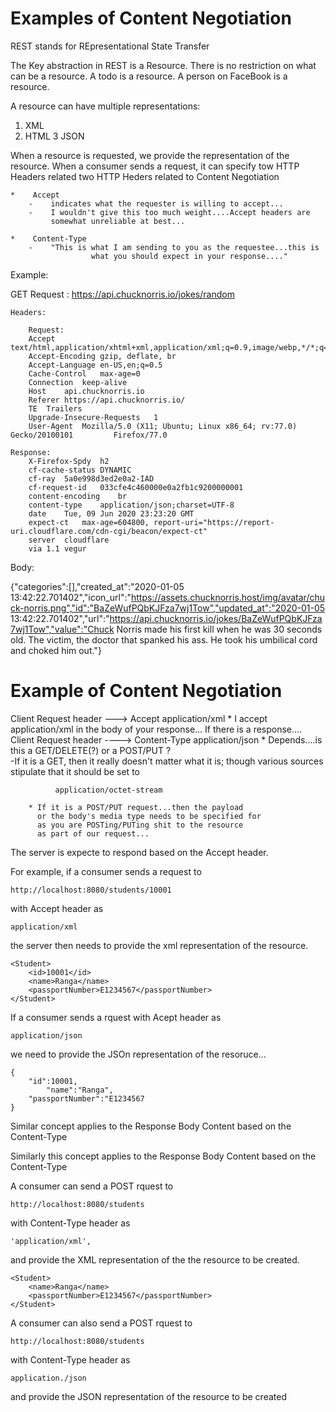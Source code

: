 Examples of Content Negotiation
===============================================


REST stands for REpresentational State Transfer


The Key abstraction in REST is a Resource.  There is no restriction on what
can be a resource.  A todo is a resource.  A person on FaceBook is 
a resource.


A resource can have multiple representations:

1. XML
2. HTML
3  JSON 



When a resource is requested, we provide the representation of the 
resource.  When a consumer sends a request, it can specify tow
HTTP Headers related two HTTP Heders related to Content Negotiation

	*    Accept
		-    indicates what the requester is willing to accept...
		-    I wouldn't give this too much weight....Accept headers are 
		     somewhat unreliable at best...
		
	*    Content-Type
		-    "This is what I am sending to you as the requestee...this is
                      what you should expect in your response...."



Example:

GET Request :  https://api.chucknorris.io/jokes/random


	Headers:

		Request:
		Accept	text/html,application/xhtml+xml,application/xml;q=0.9,image/webp,*/*;q=0.8
		Accept-Encoding	gzip, deflate, br
		Accept-Language	en-US,en;q=0.5
		Cache-Control	max-age=0
		Connection	keep-alive
		Host	api.chucknorris.io
		Referer	https://api.chucknorris.io/
		TE	Trailers
		Upgrade-Insecure-Requests	1
		User-Agent	Mozilla/5.0 (X11; Ubuntu; Linux x86_64; rv:77.0) Gecko/20100101 		Firefox/77.0

	Response:
		X-Firefox-Spdy	h2
		cf-cache-status	DYNAMIC
		cf-ray	5a0e998d3ed2e0a2-IAD
		cf-request-id	033cfe4c460000e0a2fb1c9200000001
		content-encoding	br
		content-type	application/json;charset=UTF-8
		date	Tue, 09 Jun 2020 23:23:20 GMT
		expect-ct	max-age=604800, report-uri="https://report-uri.cloudflare.com/cdn-cgi/beacon/expect-ct"
		server	cloudflare
		via	1.1 vegur






Body:

{"categories":[],"created_at":"2020-01-05 13:42:22.701402","icon_url":"https://assets.chucknorris.host/img/avatar/chuck-norris.png","id":"BaZeWufPQbKJFza7wj1Tow","updated_at":"2020-01-05 13:42:22.701402","url":"https://api.chucknorris.io/jokes/BaZeWufPQbKJFza7wj1Tow","value":"Chuck Norris made his first kill when he was 30 seconds old. The victim, the doctor that spanked his ass. He took his umbilical cord and choked him out."}







Example of Content Negotiation
=============================================

Client Request header --->   Accept         application/xml
	* I accept application/xml in the body of your response...
          If there is a response....
Client Request header ----> Content-Type   application/json
	* Depends....is this a GET/DELETE(?) or a POST/PUT ?  
              -If it is a
	       GET, then it really doesn't matter what it is; though
	       various sources stipulate that it should be set to 
          
              application/octet-stream

        * If it is a POST/PUT request...then the payload
          or the body's media type needs to be specified for 
          as you are POSTing/PUTing shit to the resource
          as part of our request...




The server is expecte to respond based on the Accept header.


For example, if a consumer sends a request to 

	http://localhost:8080/students/10001

with Accept header as 

	application/xml


the server then needs to provide the xml representation of the resource.

	<Student>
	    <id>10001</id>
	    <name>Ranga</name>
	    <passportNumber>E1234567</passportNumber>
	</Student>

If a consumer sends a rquest with Acept header as

	application/json 

we need to provide the JSOn representation of the resoruce...

	{
	    "id":10001,
            "name":"Ranga",
	    "passportNumber":"E1234567	
	}


Similar concept applies to the Response Body Content based on the Content-Type




Similarly this concept applies to the Response Body Content based on the 
Content-Type


A consumer can send a POST rquest to

    http://localhost:8080/students 

with Content-Type header as 

    'application/xml', 

and provide the XML representation of the 
the resource to be created.

	<Student>
	    <name>Ranga</name>
	    <passportNumber>E1234567</passportNumber>
	</Student>


	
A consumer can also send a POST rquest to 

	http://localhost:8080/students 

with Content-Type header as 

	application./json

and provide the JSON representation of the resource to be created

